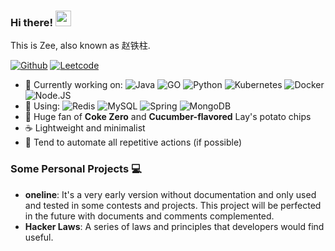 ### Hi there! <a href="https://github.com/clarenceehsu"><img src="https://media.giphy.com/media/hvRJCLFzcasrR4ia7z/giphy.gif" width="25px"></a>

This is Zee, also known as 赵铁柱. 

[![Github](https://img.shields.io/badge/-Github-3f4441?logo=github&style=flat-square&link=https://github.com/clarenceehsu)](https://github.com/clarenceehsu)
[![Leetcode](https://img.shields.io/badge/-leetcode-3f4441?logo=leetcode&style=flat-square&link=https://leetcode-cn.com/u/zeesain/)](https://leetcode-cn.com/u/zeesain/)

<!-- [<img align="right" width="40%" src="http://github-readme-streak-stats.herokuapp.com?user=clarenceehsu&theme=dark">](https://git.io/streak-stats) -->

- 🚀 Currently working on: ![Java](https://img.shields.io/badge/Java-ED8B00?logo=openjdk&logoColor=white&style=flat-square) ![GO](https://img.shields.io/badge/Go-00ADD8?&logo=go&logoColor=white&style=flat-square) ![Python](https://img.shields.io/badge/Python-3776AB?&logo=python&logoColor=white&style=flat-square) ![Kubernetes](https://img.shields.io/badge/kubernetes-%23326ce5.svg?&logo=kubernetes&logoColor=white&style=flat-square) ![Docker](https://img.shields.io/badge/-Docker-46a2f1?style=flat-square&logo=docker&logoColor=white) ![Node.JS](https://img.shields.io/badge/Node.js-43853D?&logo=node.js&logoColor=white&style=flat-square)
- 🌱 Using: ![Redis](https://img.shields.io/badge/redis-%23DD0031.svg?&logo=redis&logoColor=white&style=flat-square) ![MySQL](https://img.shields.io/badge/MySQL-005C84?&logo=mysql&logoColor=white&style=flat-square) ![Spring](https://img.shields.io/badge/Spring-6DB33F?&logo=spring&logoColor=white&style=flat-square) ![MongoDB](https://img.shields.io/badge/MongoDB-4EA94B?&logo=mongodb&logoColor=white&style=flat-square) 
- 🌮 Huge fan of **Coke Zero** and **Cucumber-flavored** Lay's potato chips
- ☕ Lightweight and minimalist
- 🚄 Tend to automate all repetitive actions (if possible)

### Some Personal Projects 💻

- **oneline**: It's a very early version without documentation and only used and tested in some contests and projects. This project will be perfected in the future with documents and comments complemented.
- **Hacker Laws**: A series of laws and principles that developers would find useful.
